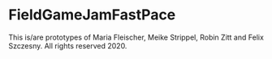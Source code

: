 # FieldGameJamFastPace
This is/are prototypes of Maria Fleischer, Meike Strippel, Robin Zitt and Felix Szczesny. All rights reserved 2020.

